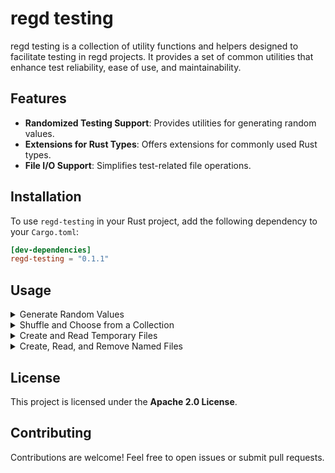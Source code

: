 # regd testing

regd testing is a collection of utility functions and helpers designed to facilitate testing in regd projects. It provides a set of common utilities that enhance test reliability, ease of use, and maintainability.

## Features

- **Randomized Testing Support**: Provides utilities for generating random values.
- **Extensions for Rust Types**: Offers extensions for commonly used Rust types.
- **File I/O Support**: Simplifies test-related file operations.

## Installation

To use `regd-testing` in your Rust project, add the following dependency to your `Cargo.toml`:

```toml
[dev-dependencies]
regd-testing = "0.1.1"
```

## Usage

<details>
<summary>Generate Random Values</summary>

```rust
use regd_testing::rand;

fn main() {
    let x: u32 = rand::generate();
    println!("Generated random value: {}", x);

    let y: i32 = rand::generate_range(-10..10);
    println!("Generated value in range: {}", y);

    let z: String = rand::generate_alphanumeric(16);
    println!("Generated alphanumeric string: {}", z);
}
```

</details>

<details>
<summary>Shuffle and Choose from a Collection</summary>

```rust
use regd_testing::prelude::*;

fn main() {
    let mut xs = [1, 2, 3, 4, 5];
    xs.shuffle();
    println!("Shuffled: {:?}", xs);

    if let Some(x) = xs.choose() {
        println!("Randomly chosen: {}", x);
    }

    if let Some(x) = xs.choose_mut() {
        *x = 99;
        println!("Modified chosen value: {}", x);
    }
}
```

</details>

<details>
<summary>Create and Read Temporary Files</summary>

```rust
use std::fs;

use regd_testing::io;

fn main() {
    let file = io::try_new_tempfile("temporary content")
        .expect("should succeed in creating a temporary file");

    let path = file.path();
    println!("Temp file path: {:?}", path);

    let contents = fs::read_to_string(path)
        .expect("should read file content");
    assert_eq!(contents, "temporary content");
}
```

</details>

<details>
<summary>Create, Read, and Remove Named Files</summary>

```rust
use std::fs;
use std::io::{self, Read};

use regd_testing::io as regd_testing_io;

fn main() {
    let file = regd_testing_io::try_new_file("test.txt", "hello world")
        .expect("should be able to create file");

    let mut contents = String::new();
    io::BufReader::new(file)
        .read_to_string(&mut contents)
        .expect("should be able to read the file");
    assert_eq!(contents, "hello world");
    println!("Read from file: {}", contents);

    io::try_remove_file("test.txt")
        .expect("should remove file successfully");

    let bad_filename = regd_testing::rand::generate_badfile(12);
    assert!(fs::metadata(&bad_filename).is_err());
    println!("Generated fake filename: {}", bad_filename);
}
```

</details>

## License

This project is licensed under the **Apache 2.0 License**.

## Contributing

Contributions are welcome! Feel free to open issues or submit pull requests.
